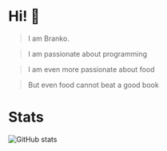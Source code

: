 # Hi! :wave:

> I am Branko.

> I am passionate about programming 

> I am even more passionate about food

> But even food cannot beat a good book

# Stats
![GitHub stats](https://github-readme-stats.vercel.app/api?username=braboj)

